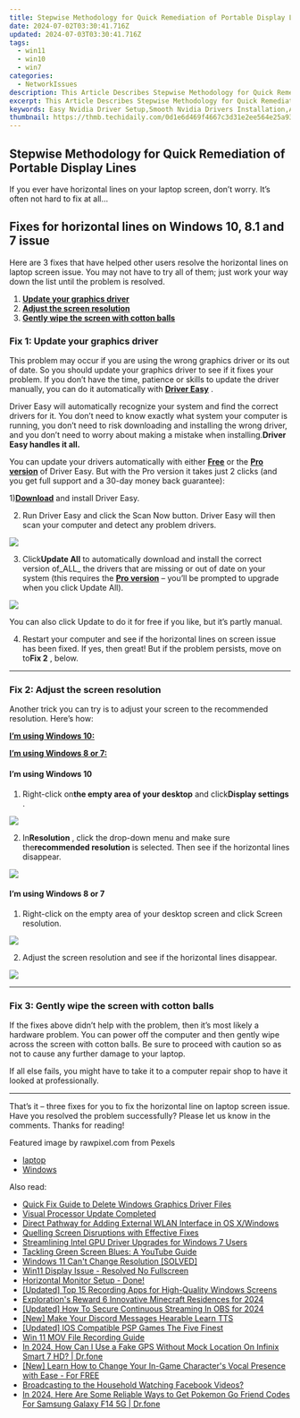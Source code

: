 ```yaml
---
title: Stepwise Methodology for Quick Remediation of Portable Display Lines
date: 2024-07-02T03:30:41.716Z
updated: 2024-07-03T03:30:41.716Z
tags:
  - win11
  - win10
  - win7
categories:
  - NetworkIssues
description: This Article Describes Stepwise Methodology for Quick Remediation of Portable Display Lines
excerpt: This Article Describes Stepwise Methodology for Quick Remediation of Portable Display Lines
keywords: Easy Nvidia Driver Setup,Smooth Nvidia Drivers Installation,Automatic Nvidia GPU Configuration,No-Fuss Nvidia Driver Update,Simple Installation of Nvidia Hardware,Hassle-Free Nvidia Driver Rollout,Seamless Compatibility with Nvidia Devices
thumbnail: https://thmb.techidaily.com/0d1e6d469f4667c3d31e2ee564e25a93a1f4e0a1835558608501c466657ed85d.png
---
```


## Stepwise Methodology for Quick Remediation of Portable Display Lines

 If you ever have horizontal lines on your laptop screen, don’t worry. It’s often not hard to fix at all…

## Fixes for horizontal lines on Windows 10, 8.1 and 7 issue

 Here are 3 fixes that have helped other users resolve the horizontal lines on laptop screen issue. You may not have to try all of them; just work your way down the list until the problem is resolved.

1. **[Update your graphics driver](#F1)**
2. **[Adjust the screen resolution](#F2)**
3. **[Gently wipe the screen with cotton balls](#F3)**

### Fix 1: Update your graphics driver

 This problem may occur if you are using the wrong graphics driver or its out of date. So you should update your graphics driver to see if it fixes your problem. If you don’t have the time, patience or skills to update the driver manually, you can do it automatically with [**Driver Easy**](https://tools.techidaily.com/drivereasy/download/) .

 Driver Easy will automatically recognize your system and find the correct drivers for it. You don’t need to know exactly what system your computer is running, you don’t need to risk downloading and installing the wrong driver, and you don’t need to worry about making a mistake when installing.**Driver Easy handles it all.**

 You can update your drivers automatically with either [**Free**](https://tools.techidaily.com/drivereasy/download/) or the [**Pro version**](https://tools.techidaily.com/drivereasy/download/) of Driver Easy. But with the Pro version it takes just 2 clicks (and you get full support and a 30-day money back guarantee):

 1)[**Download**](https://tools.techidaily.com/drivereasy/download/) and install Driver Easy.

 2) Run Driver Easy and click the Scan Now button. Driver Easy will then scan your computer and detect any problem drivers.

![](https://images.drivereasy.com/wp-content/uploads/2018/07/img_5b46ffcde1143.jpg)

 3) Click**Update All** to automatically download and install the correct version of_ALL_ the drivers that are missing or out of date on your system (this requires the [**Pro version**](https://tools.techidaily.com/drivereasy/download/) – you’ll be prompted to upgrade when you click Update All).

![](https://images.drivereasy.com/wp-content/uploads/2018/07/img_5b594e371b13c.jpg)

 You can also click Update to do it for free if you like, but it’s partly manual.

 4) Restart your computer and see if the horizontal lines on screen issue has been fixed. If yes, then great! But if the problem persists, move on to**Fix 2** , below.

---

### Fix 2: Adjust the screen resolution

 Another trick you can try is to adjust your screen to the recommended resolution. Here’s how:

**[I’m using Windows 10:](#W10)**

[**I’m using Windows 8 or 7:**](#W87)

#### I’m using Windows 10

 1) Right-click on**the empty area of your desktop** and click**Display settings** .

![](https://images.drivereasy.com/wp-content/uploads/2018/07/img_5b4c67b31715b.jpg)

 2) In**Resolution** , click the drop-down menu and make sure the**recommended resolution** is selected. Then see if the horizontal lines disappear.

![](https://images.drivereasy.com/wp-content/uploads/2018/07/img_5b4c683faa667.jpg)

#### I’m using Windows 8 or 7

 1) Right-click on the empty area of your desktop screen and click Screen resolution.

![](https://images.drivereasy.com/wp-content/uploads/2018/07/img_5b5ed6d79ee72.jpg)

 2) Adjust the screen resolution and see if the horizontal lines disappear.

![](https://images.drivereasy.com/wp-content/uploads/2018/08/img_5b72884ff0e75.jpg)

---

### Fix 3: Gently wipe the screen with cotton balls

 If the fixes above didn’t help with the problem, then it’s most likely a hardware problem. You can power off the computer and then gently wipe across the screen with cotton balls. Be sure to proceed with caution so as not to cause any further damage to your laptop.

 If all else fails, you might have to take it to a computer repair shop to have it looked at professionally.

---

 That’s it – three fixes for you to fix the horizontal line on laptop screen issue. Have you resolved the problem successfully? Please let us know in the comments. Thanks for reading!

Featured image by rawpixel.com from Pexels

* [laptop](https://tools.techidaily.com/drivereasy/download/)
* [Windows](https://tools.techidaily.com/drivereasy/download/)

<ins class="adsbygoogle"
     style="display:block"
     data-ad-format="autorelaxed"
     data-ad-client="ca-pub-7571918770474297"
     data-ad-slot="1223367746"></ins>



<ins class="adsbygoogle"
     style="display:block"
     data-ad-client="ca-pub-7571918770474297"
     data-ad-slot="8358498916"
     data-ad-format="auto"
     data-full-width-responsive="true"></ins>

<span class="atpl-alsoreadstyle">Also read:</span>
<div><ul>
<li><a href="https://network-issues.techidaily.com/quick-fix-guide-to-delete-windows-graphics-driver-files/"><u>Quick Fix Guide to Delete Windows Graphics Driver Files</u></a></li>
<li><a href="https://network-issues.techidaily.com/visual-processor-update-completed/"><u>Visual Processor Update Completed</u></a></li>
<li><a href="https://network-issues.techidaily.com/direct-pathway-for-adding-external-wlan-interface-in-os-xwindows/"><u>Direct Pathway for Adding External WLAN Interface in OS X/Windows</u></a></li>
<li><a href="https://network-issues.techidaily.com/quelling-screen-disruptions-with-effective-fixes/"><u>Quelling Screen Disruptions with Effective Fixes</u></a></li>
<li><a href="https://network-issues.techidaily.com/streamlining-intel-gpu-driver-upgrades-for-windows-7-users/"><u>Streamlining Intel GPU Driver Upgrades for Windows 7 Users</u></a></li>
<li><a href="https://network-issues.techidaily.com/tackling-green-screen-blues-a-youtube-guide/"><u>Tackling Green Screen Blues: A YouTube Guide</u></a></li>
<li><a href="https://network-issues.techidaily.com/windows-11-cant-change-resolution-solved/"><u>Windows 11 Can't Change Resolution [SOLVED]</u></a></li>
<li><a href="https://network-issues.techidaily.com/win11-display-issue-resolved-no-fullscreen/"><u>Win11 Display Issue - Resolved No Fullscreen</u></a></li>
<li><a href="https://network-issues.techidaily.com/horizontal-monitor-setup-done/"><u>Horizontal Monitor Setup - Done!</u></a></li>
<li><a href="https://screen-recording.techidaily.com/updated-top-15-recording-apps-for-high-quality-windows-screens/"><u>[Updated] Top 15 Recording Apps for High-Quality Windows Screens</u></a></li>
<li><a href="https://screen-capture.techidaily.com/explorations-reward-6-innovative-minecraft-residences-for-2024/"><u>Exploration's Reward  6 Innovative Minecraft Residences for 2024</u></a></li>
<li><a href="https://screen-capture.techidaily.com/updated-how-to-secure-continuous-streaming-in-obs-for-2024/"><u>[Updated] How To Secure Continuous Streaming In OBS for 2024</u></a></li>
<li><a href="https://discord-videos.techidaily.com/new-make-your-discord-messages-hearable-learn-tts/"><u>[New] Make Your Discord Messages Hearable  Learn TTS</u></a></li>
<li><a href="https://video-capture.techidaily.com/updated-ios-compatible-psp-games-the-five-finest/"><u>[Updated] IOS Compatible PSP Games  The Five Finest</u></a></li>
<li><a href="https://on-screen-recording.techidaily.com/win-11-mov-file-recording-guide/"><u>Win 11 MOV File Recording Guide</u></a></li>
<li><a href="https://review-topics.techidaily.com/in-2024-how-can-i-use-a-fake-gps-without-mock-location-on-infinix-smart-7-hd-drfone-by-drfone-virtual-android/"><u>In 2024, How Can I Use a Fake GPS Without Mock Location On Infinix Smart 7 HD? | Dr.fone</u></a></li>
<li><a href="https://some-approaches.techidaily.com/new-learn-how-to-change-your-in-game-characters-vocal-presence-with-ease-for-free/"><u>[New] Learn How to Change Your In-Game Character's Vocal Presence with Ease - For FREE</u></a></li>
<li><a href="https://facebook-video-recording.techidaily.com/broadcasting-to-the-household-watching-facebook-videos/"><u>Broadcasting to the Household  Watching Facebook Videos?</u></a></li>
<li><a href="https://change-location.techidaily.com/in-2024-here-are-some-reliable-ways-to-get-pokemon-go-friend-codes-for-samsung-galaxy-f14-5g-drfone-by-drfone-virtual-android/"><u>In 2024, Here Are Some Reliable Ways to Get Pokemon Go Friend Codes For Samsung Galaxy F14 5G | Dr.fone</u></a></li>
</ul></div>
